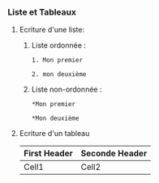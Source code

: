### Liste et Tableaux

1. Ecriture d'une liste:

	1. Liste ordonnée : 

		 `1. Mon premier`

		 `2. mon deuxième`

	1. Liste non-ordonnée :  

		`*Mon premier`

		`*Mon deuxième`

2. Ecriture d'un tableau

	First Header | Seconde Header
	 ------------ | :-------------
	Cell1	      |	Cell2
